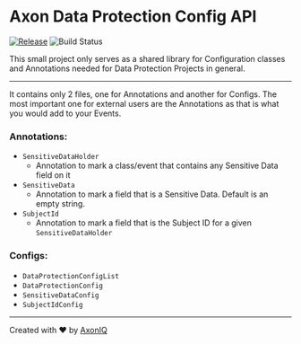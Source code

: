 # Axon Data Protection Config API

[![Release](https://img.shields.io/github/release/AxonIQ/axon-dataprotection-config-api.svg?style=flat-square)](https://github.com/AxonIQ/axon-dataprotection-config-api/releases/latest)
![Build Status](https://github.com/AxonIQ/axon-dataprotection-config-api/workflows/Axon%20Server%20Plugin%20-%20Data%20Protection/badge.svg?branch=master)

This small project only serves as a shared library for Configuration classes and Annotations needed for Data Protection Projects in general.

---

It contains only 2 files, one for Annotations and another for Configs. The most important one for external users are the Annotations as that is what you would add to your Events.

### Annotations:
- `SensitiveDataHolder`
  - Annotation to mark a class/event that contains any Sensitive Data field on it
- `SensitiveData`
  - Annotation to mark a field that is a Sensitive Data. Default is an empty string.
- `SubjectId`
  - Annotation to mark a field that is the Subject ID for a given `SensitiveDataHolder`

### Configs:
- `DataProtectionConfigList`
- `DataProtectionConfig`
- `SensitiveDataConfig`
- `SubjectIdConfig`

---
Created with :heart: by [AxonIQ](https://axoniq.io/)